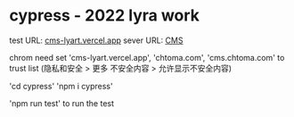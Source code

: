 # cypress - 2022 lyra work

test URL: [cms-lyart.vercel.app](http://cms-lyart.vercel.app/)
sever URL: [CMS](https://github.com/chtocode/cms)

chrom need set 'cms-lyart.vercel.app', 'chtoma.com', 'cms.chtoma.com' to trust list (隐私和安全 > 更多 不安全内容 > 允许显示不安全内容)

'cd cypress'
'npm i cypress'

'npm run test' to run the test
